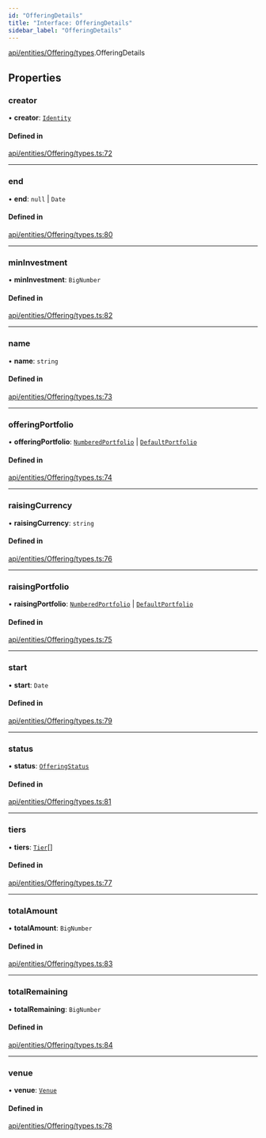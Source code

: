 ```yaml
---
id: "OfferingDetails"
title: "Interface: OfferingDetails"
sidebar_label: "OfferingDetails"
---
```


[api/entities/Offering/types](../../../../../../modules/API/Entities/Offering/Types/Types.md).OfferingDetails

## Properties

### creator

• **creator**: [`Identity`](../../../../../../classes/API/Entities/Identity/Identity.md)

#### Defined in

[api/entities/Offering/types.ts:72](https://github.com/PolymeshAssociation/polymesh-sdk/blob/95f248df/src/api/entities/Offering/types.ts#L72)

___

### end

• **end**: ``null`` \| `Date`

#### Defined in

[api/entities/Offering/types.ts:80](https://github.com/PolymeshAssociation/polymesh-sdk/blob/95f248df/src/api/entities/Offering/types.ts#L80)

___

### minInvestment

• **minInvestment**: `BigNumber`

#### Defined in

[api/entities/Offering/types.ts:82](https://github.com/PolymeshAssociation/polymesh-sdk/blob/95f248df/src/api/entities/Offering/types.ts#L82)

___

### name

• **name**: `string`

#### Defined in

[api/entities/Offering/types.ts:73](https://github.com/PolymeshAssociation/polymesh-sdk/blob/95f248df/src/api/entities/Offering/types.ts#L73)

___

### offeringPortfolio

• **offeringPortfolio**: [`NumberedPortfolio`](../../../../../../classes/API/Entities/NumberedPortfolio/NumberedPortfolio.md) \| [`DefaultPortfolio`](../../../../../../classes/API/Entities/DefaultPortfolio/DefaultPortfolio.md)

#### Defined in

[api/entities/Offering/types.ts:74](https://github.com/PolymeshAssociation/polymesh-sdk/blob/95f248df/src/api/entities/Offering/types.ts#L74)

___

### raisingCurrency

• **raisingCurrency**: `string`

#### Defined in

[api/entities/Offering/types.ts:76](https://github.com/PolymeshAssociation/polymesh-sdk/blob/95f248df/src/api/entities/Offering/types.ts#L76)

___

### raisingPortfolio

• **raisingPortfolio**: [`NumberedPortfolio`](../../../../../../classes/API/Entities/NumberedPortfolio/NumberedPortfolio.md) \| [`DefaultPortfolio`](../../../../../../classes/API/Entities/DefaultPortfolio/DefaultPortfolio.md)

#### Defined in

[api/entities/Offering/types.ts:75](https://github.com/PolymeshAssociation/polymesh-sdk/blob/95f248df/src/api/entities/Offering/types.ts#L75)

___

### start

• **start**: `Date`

#### Defined in

[api/entities/Offering/types.ts:79](https://github.com/PolymeshAssociation/polymesh-sdk/blob/95f248df/src/api/entities/Offering/types.ts#L79)

___

### status

• **status**: [`OfferingStatus`](../OfferingStatus/OfferingStatus.md)

#### Defined in

[api/entities/Offering/types.ts:81](https://github.com/PolymeshAssociation/polymesh-sdk/blob/95f248df/src/api/entities/Offering/types.ts#L81)

___

### tiers

• **tiers**: [`Tier`](../Tier/Tier.md)[]

#### Defined in

[api/entities/Offering/types.ts:77](https://github.com/PolymeshAssociation/polymesh-sdk/blob/95f248df/src/api/entities/Offering/types.ts#L77)

___

### totalAmount

• **totalAmount**: `BigNumber`

#### Defined in

[api/entities/Offering/types.ts:83](https://github.com/PolymeshAssociation/polymesh-sdk/blob/95f248df/src/api/entities/Offering/types.ts#L83)

___

### totalRemaining

• **totalRemaining**: `BigNumber`

#### Defined in

[api/entities/Offering/types.ts:84](https://github.com/PolymeshAssociation/polymesh-sdk/blob/95f248df/src/api/entities/Offering/types.ts#L84)

___

### venue

• **venue**: [`Venue`](../../../../../../classes/API/Entities/Venue/Venue.md)

#### Defined in

[api/entities/Offering/types.ts:78](https://github.com/PolymeshAssociation/polymesh-sdk/blob/95f248df/src/api/entities/Offering/types.ts#L78)
